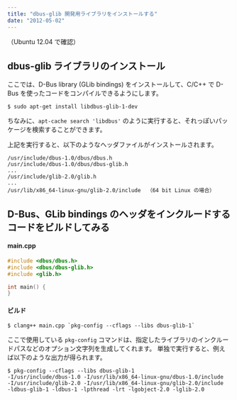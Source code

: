 ```yaml
---
title: "dbus-glib 開発用ライブラリをインストールする"
date: "2012-05-02"
---
```


（Ubuntu 12.04 で確認）

dbus-glib ライブラリのインストール
----

ここでは、D-Bus library (GLib bindings) をインストールして、C/C++ で D-Bus を使ったコードをコンパイルできるようにします。

```
$ sudo apt-get install libdbus-glib-1-dev
```

ちなみに、`apt-cache search 'libdbus'` のように実行すると、それっぽいパッケージを検索することができます。

上記を実行すると、以下のようなヘッダファイルがインストールされます。

```
/usr/include/dbus-1.0/dbus/dbus.h
/usr/include/dbus-1.0/dbus/dbus-glib.h
...
/usr/include/glib-2.0/glib.h
...
/usr/lib/x86_64-linux-gnu/glib-2.0/include  （64 bit Linux の場合）
```

D-Bus、GLib bindings のヘッダをインクルードするコードをビルドしてみる
----

#### main.cpp

```cpp
#include <dbus/dbus.h>
#include <dbus/dbus-glib.h>
#include <glib.h>

int main() {
}
```

#### ビルド

```
$ clang++ main.cpp `pkg-config --cflags --libs dbus-glib-1`
```

ここで使用している `pkg-config` コマンドは、指定したライブラリのインクルードパスなどのオプション文字列を生成してくれます。
単独で実行すると、例えば以下のような出力が得られます。

```
$ pkg-config --cflags --libs dbus-glib-1
-I/usr/include/dbus-1.0 -I/usr/lib/x86_64-linux-gnu/dbus-1.0/include
-I/usr/include/glib-2.0 -I/usr/lib/x86_64-linux-gnu/glib-2.0/include
-ldbus-glib-1 -ldbus-1 -lpthread -lrt -lgobject-2.0 -lglib-2.0
```

